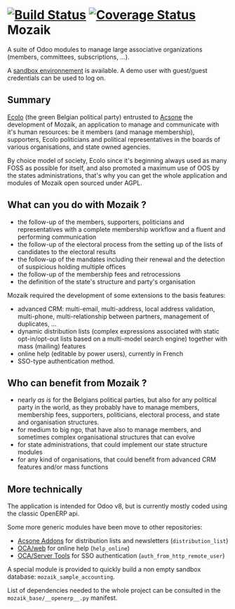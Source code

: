 [![Build Status](https://travis-ci.org/acsone/mozaik.svg?branch=8.0)](https://travis-ci.org/acsone/mozaik)
[![Coverage Status](https://coveralls.io/repos/acsone/mozaik/badge.svg?branch=8.0)](https://coveralls.io/r/acsone/mozaik?branch=8.0)
Mozaik
======

A suite of Odoo modules to manage large associative organizations (members, committees, subscriptions, ...).

A [sandbox environnement](http://mozaik.odoodemo.acsone.eu/web) is available. A demo user with guest/guest credentials can be used to log on.

Summary
-------

[Ecolo](http://www.ecolo.be) (the green Belgian political party) entrusted to [Acsone](http://www.acsone.eu) the development of Mozaik, an application to manage and communicate with it's human resources: be it members (and manage membership), supporters, Ecolo politicians and political representatives in the boards of various organisations, and state owned agencies.

By choice model of society, Ecolo since it's beginning always used as many FOSS as possible for itself, and also promoted a maximum use of OOS by the states administrations, that's why you can get the whole application and modules of Mozaik open sourced under AGPL.

What can you do with Mozaik ?
-----------------------------

- the follow-up of the members, supporters, politicians and representatives with a complete membership workflow and a fluent and performing communication
- the follow-up of the electoral process from the setting up of the lists of candidates to the electoral results
- the follow-up of the mandates including their renewal and the detection of suspicious holding multiple offices
- the follow-up of the membership fees and retrocessions
- the definition of the state's structure and party's organisation

Mozaik required the development of some extensions to the basis features:
- advanced CRM: multi-email, multi-address, local address validation, multi-phone, multi-relationship between partners, management of duplicates, ...
- dynamic distribution lists (complex expressions associated with static opt-in/opt-out lists based on a multi-model search engine) together with mass (mailing) features
- online help (editable by power users), currently in French
- SSO-type authentication method.

Who can benefit from Mozaik ?
-----------------------------

- nearly *as is* for the Belgians political parties, but also for any political party in the world, as they probably have to manage members, membership fees, supporters, politicians, electoral process, and state and organisation structures.
- for medium to big ngo, that have also to manage members, and sometimes complex organisational structures that can evolve
- for state administrations, that could implement our state structure modules
- for any kind of organisations, that could benefit from advanced CRM features and/or mass functions

More technically
----------------

The application is intended for Odoo v8, but is currently mostly coded using the classic OpenERP api.

Some more generic modules have been move to other repositories:
- [Acsone Addons](https://github.com/acsone/acsone-addons) for distribution lists and newsletters (```distribution_list```)
- [OCA/web](https://github.com/OCA/web) for online help (```help_online```)
- [OCA/Server Tools](https://github.com/OCA/server-tools) for SSO authentication (```auth_from_http_remote_user```)

A special module is provided to quickly build a non empty sandbox database: ```mozaik_sample_accounting```.

List of dependencies needed to the whole project can be consulted in the ```mozaik_base/__openerp__.py``` manifest.

